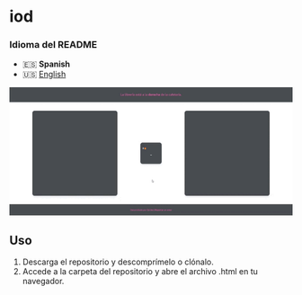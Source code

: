 # iod

### Idioma del README

-   🇪🇸 **Spanish**
-   🇺🇸 [English](./README-en.md)

![demo](./media/demo.gif)

## Uso

1. Descarga el repositorio y descomprímelo o clónalo.
2. Accede a la carpeta del repositorio y abre el archivo .html en tu navegador.
